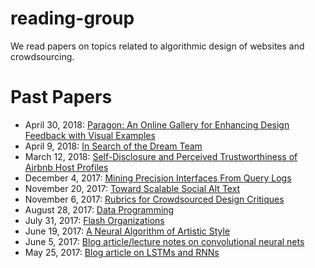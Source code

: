 # reading-group
We read papers on topics related to algorithmic design of websites and
crowdsourcing.

# Past Papers
* April 30, 2018: [Paragon: An Online Gallery for Enhancing Design Feedback with Visual Examples](paragon-enhancing-design-feedback-with-visual-examples.md)
* April 9, 2018: [In Search of the Dream Team](dream-team-bandits.md)
* March 12, 2018: [Self-Disclosure and Perceived Trustworthiness of Airbnb Host Profiles](perceived-trustworthiness.md)
* December 4, 2017: [Mining Precision Interfaces From Query Logs](precision-interfaces.md)
* November 20, 2017: [Toward Scalable Social Alt Text](scalable-alt-text.md)
* November 6, 2017: [Rubrics for Crowdsourced Design Critiques](rubrics-crowdsourced-critiques.md)
* August 28, 2017: [Data Programming](data-programming-snorkel.md)
* July 31, 2017: [Flash Organizations](flash-organizations.md)
* June 19, 2017: [A Neural Algorithm of Artistic Style](style-transfer.md)
* June 5, 2017: [Blog article/lecture notes on convolutional neural nets](convolutional-neural-nets.md)
* May 25, 2017: [Blog article on LSTMs and RNNs](lstm-rnn.md)
